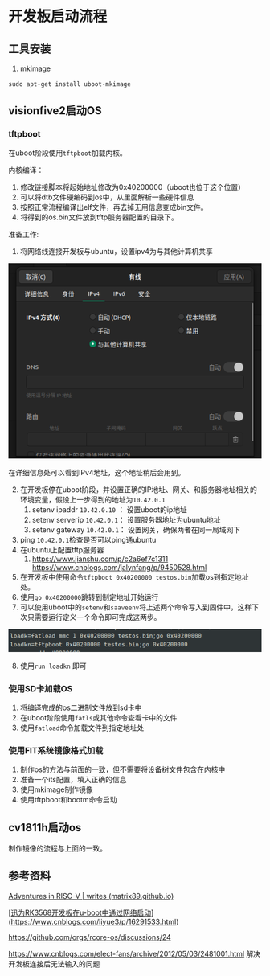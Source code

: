 # 开发板启动流程

## 工具安装

1. mkimage 

```
sudo apt-get install uboot-mkimage
```



## visionfive2启动OS

### tftpboot

在uboot阶段使用`tftpboot`加载内核。

内核编译：

1. 修改链接脚本将起始地址修改为0x40200000（uboot也位于这个位置）
2. 可以将dtb文件硬编码到os中，从里面解析一些硬件信息
3. 按照正常流程编译出elf文件，再去掉无用信息变成bin文件。
4. 将得到的os.bin文件放到tftp服务器配置的目录下。

准备工作:

1. 将网络线连接开发板与ubuntu，设置ipv4为与其他计算机共享



![image-20230414192347640](assert/image-20230414192347640.png)

在详细信息处可以看到IPv4地址，这个地址稍后会用到。

2. 在开发板停在uboot阶段，并设置正确的IP地址、网关、和服务器地址相关的环境变量，假设上一步得到的地址为`10.42.0.1`
   1. setenv ipaddr `10.42.0.10` ： 设置uboot的ip地址
   2. setenv serverip `10.42.0.1`： 设置服务器地址为ubuntu地址
   3. setenv gateway `10.42.0.1`： 设置网关，确保两者在同一局域网下
3. ping `10.42.0.1`检查是否可以ping通ubuntu
4. 在ubuntu上配置tftp服务器
   1. https://www.jianshu.com/p/c2a6ef7c1311   https://www.cnblogs.com/jalynfang/p/9450528.html
5. 在开发板中使用命令`tftpboot 0x40200000 testos.bin`加载os到指定地址处。
6. 使用`go 0x40200000`跳转到制定地址开始运行
7. 可以使用uboot中的`setenv`和`saaveenv`将上述两个命令写入到固件中，这样下次只需要运行定义一个命令即可完成这两步。

![image-20230629150712956](assert/image-20230629150712956.png)



8. 使用`run loadkn` 即可



### 使用SD卡加载OS

1. 将编译完成的os二进制文件放到sd卡中
2. 在uboot阶段使用`fatls`或其他命令查看卡中的文件
3. 使用`fatload`命令加载文件到指定地址处



### 使用FIT系统镜像格式加载

1. 制作os的方法与前面的一致，但不需要将设备树文件包含在内核中
2. 准备一个its配置，填入正确的信息
3. 使用mkimage制作镜像
4. 使用tftpboot和bootm命令启动



## cv1811h启动os

制作镜像的流程与上面的一致。

## 参考资料

[Adventures in RISC-V | writes (matrix89.github.io)](https://matrix89.github.io/writes/writes/experiments-in-riscv/)

[[迅为RK3568开发板在u-boot中通过网络启动](https://www.cnblogs.com/liyue3/p/16291533.html)] (https://www.cnblogs.com/liyue3/p/16291533.html)

https://github.com/orgs/rcore-os/discussions/24  

https://www.cnblogs.com/elect-fans/archive/2012/05/03/2481001.html 解决开发板连接后无法输入的问题
